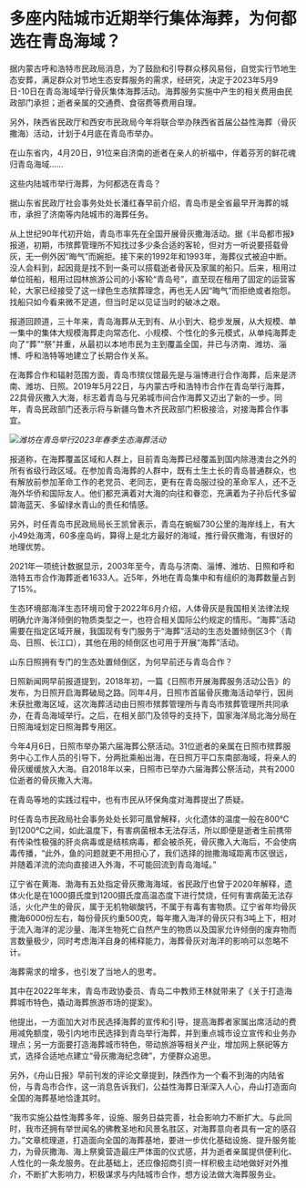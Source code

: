 # 多座内陆城市近期举行集体海葬，为何都选在青岛海域？

据内蒙古呼和浩特市民政局消息，为了鼓励和引导群众移风易俗，自觉实行节地生态安葬，满足群众对节地生态安葬服务的需求，经研究，决定于2023年5月9日-10日在青岛海域举行骨灰集体海葬活动。海葬服务实施中产生的相关费用由民政部门承担；逝者亲属的交通费、食宿费等费用自理。

另外，陕西省民政厅和西安市民政局今年将联合举办陕西省首届公益性海葬（骨灰撒海）活动，计划于4月底在青岛市举办。

在山东省内，4月20日，91位来自济南的逝者在亲人的祈福中，伴着芬芳的鲜花魂归青岛海域……

这些内陆城市举行海葬，为何都选在青岛？

据山东省民政厅社会事务处处长潘红春早前介绍，青岛市是全省最早开海葬的城市，承担了济南等内陆城市的海葬任务。

从上世纪90年代初开始，青岛市率先在全国开展骨灰撒海活动。据《半岛都市报》报道，初期，市殡葬管理所不知找过多少条合适的客轮，但对方一听说要搭载骨灰，无一例外因“晦气”而婉拒。接下来的1992年和1993年，海葬仪式被迫中断。没人会料到，起因竟是找不到一条可以搭载逝者骨灰及家属的船只。后来，租用过单位班船，租用过园林旅游公司的小客轮“青岛号”，直至现在租用了固定的运营客轮，大家已经接受了这一绿色生态殡葬理念，再也无人因“晦气”而拒绝或者抱怨。找船只如今看来微不足道，但当时足以见证当时的破冰之艰。

报道回顾道，三十年来，青岛海葬从无到有、从小到大、稳步发展，从大规模、单一集中的集体大规模海葬走向常态化、小规模、个性化的多元模式，从单纯海葬走向了“葬”“祭”并重，从最初以本地市民为主到覆盖全国，并已与济南、潍坊、淄博、呼和浩特等地建立了长期合作关系。

在海葬合作和辐射范围方面，青岛市殡仪馆最先是与淄博进行合作海葬，后来是济南、潍坊、日照。2019年5月22日，与内蒙古呼和浩特市合作在青岛举行海葬，22具骨灰撒入大海，标志着青岛与兄弟城市间合作海葬又迈出了新的一步。同年，青岛民政部门还表示将与新疆乌鲁木齐民政部门积极接洽，对接海葬合作事宜。

![](https://inews.gtimg.com/om_bt/ODrlFHVX8FpSButW-9BZaA_nJ_V336PpK4WYCgNpTbLj4AA/1000)_潍坊在青岛举行2023年春季生态海葬活动_

报道称，在海葬覆盖区域和人群上，目前青岛海葬已经覆盖到国内除港澳台之外的所有省级行政区域。在参加青岛海葬的人群中，既有土生土长的青岛普通群众，也有解放前参加革命工作的老党员、老同志，更有在青岛服过役的革命军人，还不乏海外华侨和国际友人。他们都充满着对大海的向往和眷恋，充满着为子孙后代多留碧海蓝天、多留绿水青山的责任和情感。

另外，时任青岛市民政局局长王凯曾表示，青岛在蜿蜒730公里的海岸线上，有大小49处海湾，60多座岛屿，算得上是北方最好的海域，推行骨灰撒海，有很好的地理优势。

2021年一项统计数据显示，2003年至今，青岛与济南、淄博、潍坊、日照和呼和浩特五市合作海葬逝者1633人。近5年，外地在青岛集中和有组织的海葬数量占到了15%。

生态环境部海洋生态环境司曾于2022年6月介绍，人体骨灰是我国相关法律法规明确允许海洋倾倒的物质类型之一，也符合相关国际公约规定的情形。“海葬”活动需要在指定区域开展，我国现有专门服务于“海葬”活动的生态处置倾倒区3个（青岛、日照、长江口），其他在用的倾倒区也可用于开展“海葬”活动。

山东日照拥有专门的生态处置倾倒区，为何早前还与青岛合作？

日照新闻网早前报道提到，2018年初，一篇《日照市开展海葬服务活动公告》的发布，为日照开启海葬破局之路。同年4月，日照市首届骨灰撒海活动举行，因尚未获批撒海区域，这次海葬活动由日照市殡葬管理所与青岛市殡葬管理所共同承办，在青岛海域举行。之后，在相关部门及领导的支持下，国家海洋局北海分局在日照海域划定日照海葬专用区。

今年4月6日，日照市举办第六届海葬公祭活动。31位逝者的亲属在日照市殡葬服务中心工作人员的引导下，分两批乘船出海，在日照万平口东南部海域，将亲人的骨灰缓缓放入大海。自2018年以来，日照市已举办六届海葬公祭活动，共有2000位逝者的骨灰撒入大海。

在青岛等地的实践过程中，也有市民从环保角度对海葬提出了质疑。

时任青岛市民政局社会事务处处长郭可凰曾解释，火化遗体的温度一般在800℃到1200℃之间，如此温度下，有害病菌根本无法存活，所以即便是逝者生前携带有传染性极强的肝炎病毒或是结核病毒，都会被杀死，骨灰撒入大海后，不会使病毒传播，“此外，鱼的问题就更不用担心了，我们选择的抛撒海域距离市区很远，并随着洋流的流向直接进入外海，不可能回流到青岛海域。”

辽宁省在黄海、渤海有五处指定骨灰撒海海域，省民政厅也曾于2020年解释，遗体火化是在1000摄氏度到1200摄氏度高温态度下进行焚烧，任何有害病菌无法存活，火化产生的骨灰，属于无机物碳酸钙，不属于有毒有害物质。辽宁省年均骨灰撒海6000份左右，每份骨灰约重500克，每年撒入海洋的骨灰只有3吨上下，相对于流入海洋的泥沙量、海洋生物死亡自然产生的物质以及国家允许倾倒的废弃物而言数量极少，同时考虑海洋自身的稀释能力，海葬骨灰对海洋的影响可以忽略不计。

海葬需求的增多，也引发了当地人的思考。

其中在2022年年末，青岛市政协委员、青岛二中教师王林就带来了《关于打造海葬城市特色，撬动海葬旅游市场的提案》。

他提出，一方面加大对市民选择海葬的宣传和引导，提高海葬者家属出席活动的费用减免额度，吸引内地市民选择到青岛举行海葬，并到重点城市设立宣传和业务办理点；另一方面要打造海葬城市特色，带动旅游等相关产业，增加网上祭祀等方式，选择合适地点建立“骨灰撒海纪念碑”，方便群众追思。

另外，《舟山日报》早前刊发的评论文章提到，陕西作为一个看不到海的内陆省份，与青岛市合作，这一消息告诉我们，公益性海葬日渐深入人心，舟山打造面向全国的海葬基地恰逢其时。

“我市实施公益性海葬多年，设施、服务日益完善，社会影响力不断扩大。与此同时，我市还拥有举世闻名的佛教圣地和风景名胜区，对海葬意向者具有一定的感召力。”文章梳理道，打造面向全国的海葬基地，要进一步优化基础设施、提升服务能力，为骨灰撒海、海上祭奠营造最庄严体面的仪式感，并为逝者亲属提供便利化、人性化的一条龙服务。在此基础上，还应像招商引资一样积极主动地做好对外推介，不断扩大影响力，积极谋求与内陆城市合作，想方设法做大海葬服务业。

